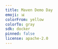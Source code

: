 ```yaml
---
title: Maven Demo Day
emoji: 📊
colorFrom: yellow
colorTo: gray
sdk: docker
pinned: false
license: apache-2.0
---
```

